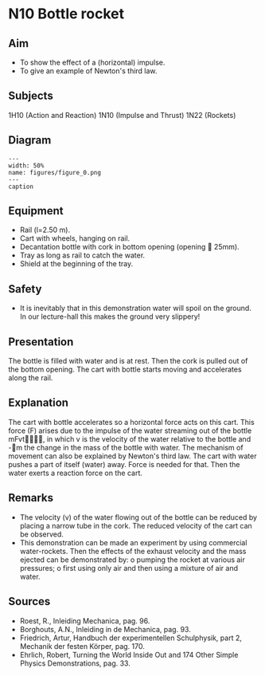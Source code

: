 # N10 Bottle rocket 
    
  
## Aim   
 
 *  To show the effect of a (horizontal) impulse. 
 *  To give an example of Newton's third law.
   
  
## Subjects   
 1H10 (Action and Reaction) 1N10 (Impulse and Thrust) 1N22 (Rockets)   
  
## Diagram   
   
```{figure} figures/figure_0.png  
---  
width: 50%  
name: figures/figure_0.png  
---  
caption  
``` 
    
  
## Equipment   
 
 *  Rail (l=2.50 m). 
 *  Cart with wheels, hanging on rail. 
 *  Decantation bottle with cork in bottom opening (opening  25mm). 
 *  Tray as long as rail to catch the water. 
 *  Shield at the beginning of the tray.   
  
## Safety   
 
 *  It is inevitably that in this demonstration water will spoil on the ground. In our lecture-hall this makes the ground very slippery!
      
  
## Presentation   
 The bottle is filled with water and is at rest. Then the cork is pulled out of the bottom opening. The cart with bottle starts moving and accelerates along the rail.    
  
## Explanation   
 The cart with bottle accelerates so a horizontal force acts on this cart. This force (F) arises due to the impulse of the water streaming out of the bottle mFvt, in which v is the velocity of the water relative to the bottle and -m the change in the mass of the bottle with water. The mechanism of movement can also be explained by Newton's third law. The cart with water pushes a part of itself (water) away. Force is needed for that. Then the water exerts a reaction force on the cart.    
  
## Remarks   
 
 *  The velocity (v) of the water flowing out of the bottle can be reduced by placing a narrow tube in the cork. The reduced velocity of the cart can be observed. 
 *  This demonstration can be made an experiment by using commercial water-rockets. Then the effects of the exhaust velocity and the mass ejected can be demonstrated by: o pumping the rocket at various air pressures; o first using only air and then using a mixture of air and
 water.   
  
## Sources   
 
 *  Roest, R., Inleiding Mechanica, pag. 96. 
 *  Borghouts, A.N., Inleiding in de Mechanica, pag. 93. 
 *  Friedrich, Artur, Handbuch der experimentellen Schulphysik, part 2, Mechanik der festen Körper, pag. 170. 
 *  Ehrlich, Robert, Turning the World Inside Out and 174 Other Simple Physics Demonstrations, pag. 33.
  